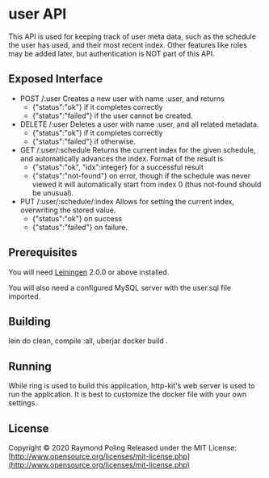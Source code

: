 # user API

This API is used for keeping track of user meta data, such as the schedule the
user has used, and their most recent index. Other features like roles may be
added later, but authentication is NOT part of this API.

## Exposed Interface

- POST /:user
  Creates a new user with name :user, and returns
  * {"status":"ok"} if it completes correctly
  * {"status":"failed"} if the user cannot be created.
- DELETE /:user
  Deletes a user with name :user, and all related metadata.
  * {"status":"ok"} if it completes correctly
  * {"status":"failed"} if otherwise.
- GET /:user/:schedule
  Returns the current index for the given schedule, and automatically advances
  the index. Format of the result is
  * {"status":"ok", "idx":integer} for a successful result
  * {"status":"not-found"} on error, though if the schedule was never viewed
  it will automatically start from index 0 (thus not-found should be unusual).
- PUT /:user/:schedule/:index
  Allows for setting the current index, overwriting the stored value.
  * {"status":"ok"} on success
  * {"status":"failed"} on failure.

## Prerequisites

You will need [Leiningen][] 2.0.0 or above installed.

[leiningen]: https://github.com/technomancy/leiningen

You will also need a configured MySQL server with the user.sql file imported.

## Building

lein do clean, compile :all, uberjar
docker build .

## Running

While ring is used to build this application, http-kit's web server is used to
run the application. It is best to customize the docker file with your own
settings.

## License

Copyright © 2020 Raymond Poling
Released under the MIT License: [http://www.opensource.org/licenses/mit-license.php](http://www.opensource.org/licenses/mit-license.php)
